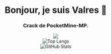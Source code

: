 <h1 align="center">Bonjour, je suis Valres 👋</h1>
<h3 align="center">Crack de PocketMine-MP.</h3>

<div align="center">
  <img src="https://github-readme-stats.vercel.app/api/wakatime?username=Valres&&theme=radical&hide_border=true&date_format=%5BY%20%5DM%20a">
</div>

<div align="center">
  <img src="https://github-readme-stats.vercel.app/api/top-langs/?username=ValresMC&layout=compact&theme=tokyonight" alt="Top Langs">
</div>

<div align="center">
  <img src="https://github-readme-stats.vercel.app/api?username=ValresMC&show_icons=true&theme=tokyonight" alt="GitHub Stats">
</div>


